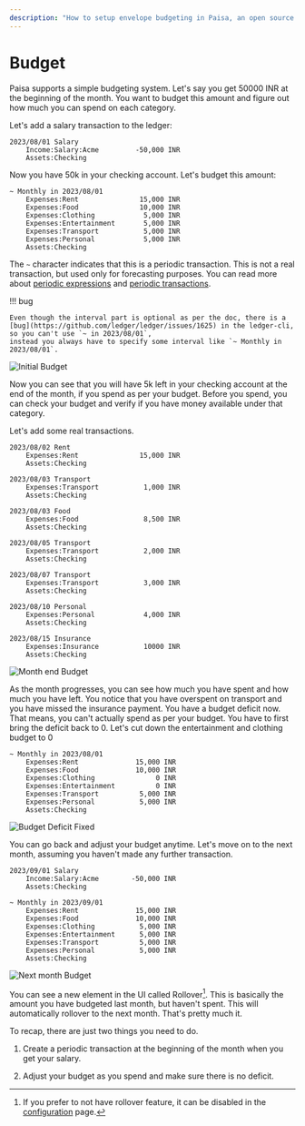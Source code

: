 ```yaml
---
description: "How to setup envelope budgeting in Paisa, an open source personal finance manager"
---
```



# Budget

Paisa supports a simple budgeting system. Let's say you get 50000 INR
at the beginning of the month. You want to budget this amount and
figure out how much you can spend on each category.

Let's add a salary transaction to the ledger:

```ledger
2023/08/01 Salary
    Income:Salary:Acme         -50,000 INR
    Assets:Checking
```

Now you have 50k in your checking account. Let's budget this amount:

```ledger
~ Monthly in 2023/08/01
    Expenses:Rent               15,000 INR
    Expenses:Food               10,000 INR
    Expenses:Clothing            5,000 INR
    Expenses:Entertainment       5,000 INR
    Expenses:Transport           5,000 INR
    Expenses:Personal            5,000 INR
    Assets:Checking
```

The `~` character indicates that this is a periodic transaction. This
is not a real transaction, but used only for forecasting purposes. You
can read more about [periodic expressions](https://ledger-cli.org/doc/ledger3.html#Period-Expressions) and [periodic transactions](https://ledger-cli.org/doc/ledger3.html#Budgeting-and-Forecasting).

!!! bug

    Even though the interval part is optional as per the doc, there is a
    [bug](https://github.com/ledger/ledger/issues/1625) in the ledger-cli, so you can't use `~ in 2023/08/01`,
    instead you always have to specify some interval like `~ Monthly in 2023/08/01`.

![Initial Budget](/images/budget-1.png)

Now you can see that you will have 5k left in your checking account at
the end of the month, if you spend as per your budget. Before you
spend, you can check your budget and verify if you have money
available under that category.

Let's add some real transactions.

```ledger
2023/08/02 Rent
    Expenses:Rent               15,000 INR
    Assets:Checking

2023/08/03 Transport
    Expenses:Transport           1,000 INR
    Assets:Checking

2023/08/03 Food
    Expenses:Food                8,500 INR
    Assets:Checking

2023/08/05 Transport
    Expenses:Transport           2,000 INR
    Assets:Checking

2023/08/07 Transport
    Expenses:Transport           3,000 INR
    Assets:Checking

2023/08/10 Personal
    Expenses:Personal            4,000 INR
    Assets:Checking

2023/08/15 Insurance
    Expenses:Insurance           10000 INR
    Assets:Checking
```

![Month end Budget](/images/budget-2.png)

As the month progresses, you can see how much you have spent and how
much you have left. You notice that you have overspent on transport
and you have missed the insurance payment. You have a budget deficit
now. That means, you can't actually spend as per your budget. You have
to first bring the deficit back to 0. Let's cut down the entertainment
and clothing budget to 0

```ledger hl_lines="4-5"
~ Monthly in 2023/08/01
    Expenses:Rent              15,000 INR
    Expenses:Food              10,000 INR
    Expenses:Clothing               0 INR
    Expenses:Entertainment          0 INR
    Expenses:Transport          5,000 INR
    Expenses:Personal           5,000 INR
    Assets:Checking
```

![Budget Deficit Fixed](/images/budget-3.png)

You can go back and adjust your budget anytime. Let's move on to the
next month, assuming you haven't made any further transaction.

```ledger
2023/09/01 Salary
    Income:Salary:Acme        -50,000 INR
    Assets:Checking

~ Monthly in 2023/09/01
    Expenses:Rent              15,000 INR
    Expenses:Food              10,000 INR
    Expenses:Clothing           5,000 INR
    Expenses:Entertainment      5,000 INR
    Expenses:Transport          5,000 INR
    Expenses:Personal           5,000 INR
    Assets:Checking
```

![Next month Budget](/images/budget-4.png)

You can see a new element in the UI called Rollover[^1]. This is basically
the amount you have budgeted last month, but haven't spent. This will
automatically rollover to the next month. That's pretty much it.

To recap, there are just two things you need to do.

1) Create a periodic transaction at the beginning of the month when
you get your salary.

2) Adjust your budget as you spend and make sure there is no deficit.

[^1]: If you prefer to not have rollover feature, it can be disabled in the [configuration](../reference/config.md) page.
